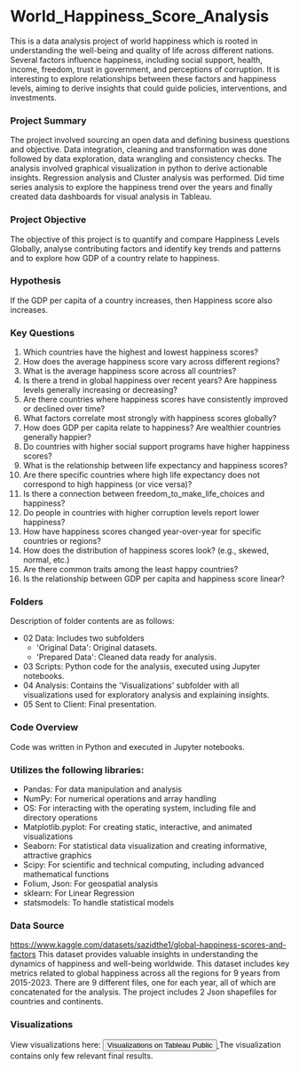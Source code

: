 # World_Happiness_Score_Analysis
This is a data analysis project of world happiness which is rooted in understanding the well-being and quality of life across different nations. Several factors influence happiness, including social support, health, income, freedom, trust in government, and perceptions of corruption. It is interesting to explore relationships between these factors and happiness levels, aiming to derive insights that could guide policies, interventions, and investments.

### Project Summary
The project involved sourcing an open data and defining business questions and objective.
Data integration, cleaning and transformation was done followed by data exploration, data wrangling and consistency checks.
The analysis involved graphical visualization in python to derive actionable insights. Regression analysis and Cluster analysis was performed. Did time series analysis to explore the happiness trend over the years and finally created data dashboards for visual analysis in Tableau.

### Project Objective
The objective of this project is to quantify and compare Happiness Levels Globally, analyse contributing factors and identify key trends and patterns and to explore how GDP  of a country relate to happiness.

### Hypothesis 
If the GDP per capita of a country increases, then Happiness score also increases.

### Key Questions
1.	Which countries have the highest and lowest happiness scores?
2.	How does the average happiness score vary across different regions?
3.	What is the average happiness score across all countries?
4.	Is there a trend in global happiness over recent years? Are happiness levels generally increasing or decreasing?
5.	Are there countries where happiness scores have consistently improved or declined over time?
6.	What factors correlate most strongly with happiness scores globally?
7.	How does GDP per capita relate to happiness? Are wealthier countries generally happier?
8.	Do countries with higher social support programs have higher happiness scores?
9.	What is the relationship between life expectancy and happiness scores?
10.	Are there specific countries where high life expectancy does not correspond to high happiness (or vice versa)?
11.	Is there a connection between freedom_to_make_life_choices and happiness?
12.	Do people in countries with higher corruption levels report lower happiness?
13.	How have happiness scores changed year-over-year for specific countries or regions?
14.	How does the distribution of happiness scores look? (e.g., skewed, normal, etc.)
15.	Are there common traits among the least happy countries?
16.	Is the relationship between GDP per capita and happiness score linear?
  
### Folders
Description of folder contents are as follows:
- 02 Data: Includes two subfolders
  - 'Original Data': Original datasets.
  - 'Prepared Data': Cleaned data ready for analysis.
- 03 Scripts: Python code for the analysis, executed using Jupyter notebooks.
- 04 Analysis: Contains the 'Visualizations' subfolder with all visualizations used for exploratory analysis and explaining insights.
- 05 Sent to Client: Final presentation.

### Code Overview
Code was written in Python and executed in Jupyter notebooks.

### Utilizes the following libraries:
- Pandas: For data manipulation and analysis
- NumPy: For numerical operations and array handling
- OS: For interacting with the operating system, including file and directory operations
- Matplotlib.pyplot: For creating static, interactive, and animated visualizations
- Seaborn: For statistical data visualization and creating informative, attractive graphics
- Scipy: For scientific and technical computing, including advanced mathematical functions
- Folium, Json: For geospatial analysis
- sklearn: For Linear Regression
- statsmodels: To handle statistical models 

### Data Source
https://www.kaggle.com/datasets/sazidthe1/global-happiness-scores-and-factors 
This dataset provides valuable insights in understanding the dynamics of happiness and well-being worldwide. This dataset includes key metrics related to global happiness across all the regions for 9 years from 2015-2023. There are 9 different files, one for each year, all of which are concatenated for the analysis.
The project includes 2 Json shapefiles for countries and continents.

### Visualizations
View visualizations here: <a href="https://public.tableau.com/app/profile/ankita.bs/viz/WorldHappinessAnalysis_17324863339870/Story1">
                    <button>  Visualizations on Tableau Public</button>
                    </a> 
The visualization contains only few relevant final results.
